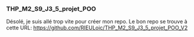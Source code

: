 ### THP_M2_S9_J3_5_projet_POO

Désolé, je suis allé trop vite pour créer mon repo.
Le bon repo se trouve à cette URL:
https://github.com/RIEULoic/THP_M2_S9_J3_5_projet_POO_V2

